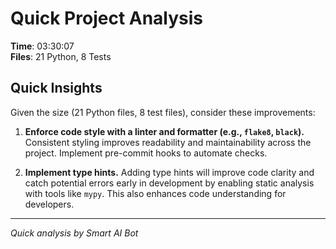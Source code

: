 # Quick Project Analysis

**Time**: 03:30:07  
**Files**: 21 Python, 8 Tests

## Quick Insights

Given the size (21 Python files, 8 test files), consider these improvements:

1. **Enforce code style with a linter and formatter (e.g., `flake8`, `black`).** Consistent styling improves readability and maintainability across the project. Implement pre-commit hooks to automate checks.

2. **Implement type hints.**  Adding type hints will improve code clarity and catch potential errors early in development by enabling static analysis with tools like `mypy`. This also enhances code understanding for developers.


---
*Quick analysis by Smart AI Bot*
